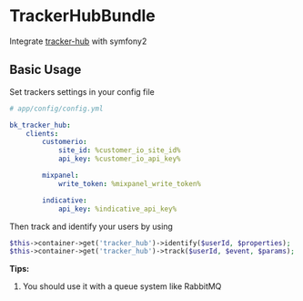 TrackerHubBundle
================

Integrate [tracker-hub](https://github.com/Beeketing/tracker-hub) with symfony2

## Basic Usage

Set trackers settings in your config file

``` yaml
# app/config/config.yml

bk_tracker_hub:
    clients:
        customerio:
            site_id: %customer_io_site_id%
            api_key: %customer_io_api_key%

        mixpanel:
            write_token: %mixpanel_write_token%

        indicative:
            api_key: %indicative_api_key%
```

Then track and identify your users by using

``` php
$this->container->get('tracker_hub')->identify($userId, $properties);
$this->container->get('tracker_hub')->track($userId, $event, $params);
```

**Tips:**

1. You should use it with a queue system like RabbitMQ